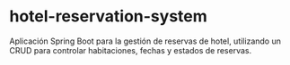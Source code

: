 # hotel-reservation-system
Aplicación Spring Boot para la gestión de reservas de hotel, utilizando un CRUD para controlar habitaciones, fechas y estados de reservas.
